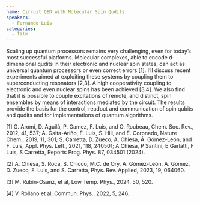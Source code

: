 ```yaml
---
name: Circuit QED with Molecular Spin Qudits
speakers:
  - Fernando Luis
categories:
  - Talk
---
```


Scaling up quantum processors remains very challenging, even for today’s most successful platforms. Molecular complexes, able to encode d-dimensional qudits in their electronic and nuclear spin states, can act as universal quantum processors or even correct errors [1]. I’ll discuss recent experiments aimed at exploiting these systems by coupling them to superconducting resonators [2,3]. A high cooperativity coupling to electronic and even nuclear spins has been achieved [3,4]. We also find that it is possible to couple excitations of remote, and distinct, spin ensembles by means of interactions mediated by the circuit. The results provide the basis for the control, readout and communication of spin qubits and qudits and for implementations of quantum
algorithms.

[1] G. Aromí, D. Aguilà, P. Gamez, F. Luis, and O. Roubeau, Chem. Soc. Rev., 2012, 41, 537; A. Gaita-Ariño, F. Luis, S. Hill, and E. Coronado, Nature Chem., 2019, 11, 301; S. Carretta, D. Zueco, A. Chiesa, Á. Gómez-León, and F. Luis, Appl. Phys. Lett., 2021, 118, 240501; A Chiesa, P Santini, E Garlatti, F Luis, S Carretta, Reports Prog. Phys. 87, 034501 (2024).

[2] A. Chiesa, S. Roca, S. Chicco, M.C. de Ory, A. Gómez-León, A. Gomez, D. Zueco, F. Luis, and S. Carretta, Phys. Rev. Applied, 2023, 19, 064060.

[3] M. Rubín-Osanz, et al, Low Temp. Phys., 2024, 50, 520.

[4] V. Rollano et al, Commun. Phys., 2022, 5, 246.
